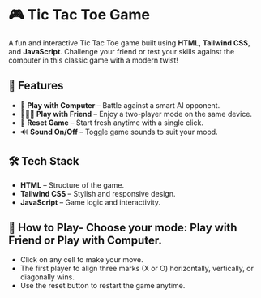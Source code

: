# 🎮 Tic Tac Toe Game

A fun and interactive Tic Tac Toe game built using **HTML**, **Tailwind CSS**, and **JavaScript**. Challenge your friend or test your skills against the computer in this classic game with a modern twist!

## 🚀 Features

- 🤖 **Play with Computer** – Battle against a smart AI opponent.
- 🧑‍🤝‍🧑 **Play with Friend** – Enjoy a two-player mode on the same device.
- 🔄 **Reset Game** – Start fresh anytime with a single click.
- 🔊 **Sound On/Off** – Toggle game sounds to suit your mood.
  

## 🛠️ Tech Stack

- **HTML** – Structure of the game.
- **Tailwind CSS** – Stylish and responsive design.
- **JavaScript** – Game logic and interactivity.

## 🎯 How to Play- Choose your mode: Play with Friend or Play with Computer.
- Click on any cell to make your move.
- The first player to align three marks (X or O) horizontally, vertically, or diagonally wins.
- Use the reset button to restart the game anytime.
